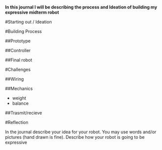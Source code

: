 **In this journal I will be describing the process and Ideation of building my expressive midterm robot**

#Starting out / Ideation

#Building Process

##Prototype

##Controller

##Final robot

#Challenges

##Wiring

##Mechanics

- weight
- balance

##Trasmit/recieve

#Reflection

In the journal describe your idea for your robot.
You may use words and/or pictures (hand drawn is fine).
Describe how your robot is going to be expressive

